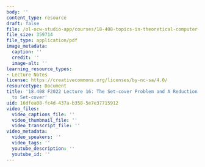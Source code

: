 ```yaml
---
body: ''
content_type: resource
draft: false
file: /ol-ocw-studio-app/courses/18-408-topics-in-theoretical-computer-science-probabilistically-checkable-proofs-fall-2022/mit18_408f22_lec16.pdf
file_size: 359714
file_type: application/pdf
image_metadata:
  caption: ''
  credit: ''
  image-alt: ''
learning_resource_types:
- Lecture Notes
license: https://creativecommons.org/licenses/by-nc-sa/4.0/
resourcetype: Document
title: '18.408 F2022 Lecture 16: The Set-cover Problem and A Reduction from Label-cover
  to Set-cover'
uid: 16dfea08-fc4d-437a-b358-5e7e37715912
video_files:
  video_captions_file: ''
  video_thumbnail_file: ''
  video_transcript_file: ''
video_metadata:
  video_speakers: ''
  video_tags: ''
  youtube_description: ''
  youtube_id: ''
---
```

